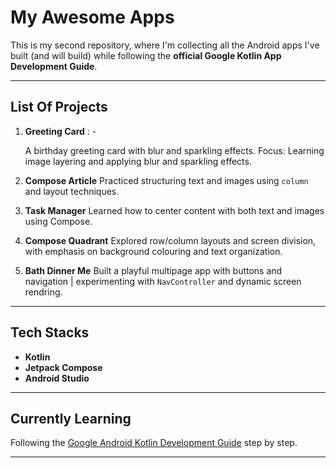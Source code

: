 # My Awesome Apps

This is my second repository, where I'm collecting all the Android apps I've built (and will build) while following the **official Google Kotlin App Development Guide**.

- - -

## List Of Projects

1. **Greeting Card** : -

    A birthday greeting card with blur and sparkling effects. Focus: Learning image layering and applying blur and sparkling effects.

2. **Compose Article**
    Practiced structuring text and images using `column` and layout techniques.

3. **Task Manager**
    Learned how to center content with both text and images using Compose.

4. **Compose Quadrant**
    Explored row/column layouts and screen division, with emphasis on background colouring and text organization.

5. **Bath Dinner Me**
    Built a playful multipage app with buttons and navigation | experimenting with `NavController` and dynamic screen rendring.

- - -

## Tech Stacks

- **Kotlin**
- **Jetpack Compose**
- **Android Studio**

- - -

## Currently Learning

Following the [Google Android Kotlin Development Guide](https://developer.android.com/courses/android-basics-compose/course?authuser=4) step by step.

- - -


